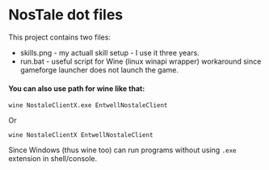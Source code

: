 # NosTale dot files
This project contains two files:
* skills.png - my actuall skill setup - I use it three years.
* run.bat - useful script for Wine (linux winapi wrapper) workaround since gameforge launcher does not launch the game.
#### You can also use path for wine like that:
`wine NostaleClientX.exe EntwellNostaleClient`

Or

`wine NostaleClientX EntwellNostaleClient`

Since Windows (thus wine too) can run programs without using `.exe` extension in shell/console.